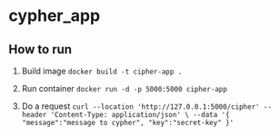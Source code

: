 # cypher_app

## How to run 

1. Build image
    `docker build -t cipher-app .`

2. Run container
    `docker run -d -p 5000:5000 cipher-app`

3. Do a request
    `curl --location 'http://127.0.0.1:5000/cipher' --header 'Content-Type: application/json' \
--data '{
    "message":"message to cypher",
    "key":"secret-key"
}'`